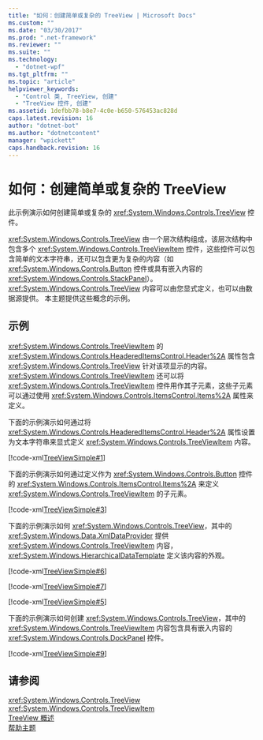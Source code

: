 ```yaml
---
title: "如何：创建简单或复杂的 TreeView | Microsoft Docs"
ms.custom: ""
ms.date: "03/30/2017"
ms.prod: ".net-framework"
ms.reviewer: ""
ms.suite: ""
ms.technology: 
  - "dotnet-wpf"
ms.tgt_pltfrm: ""
ms.topic: "article"
helpviewer_keywords: 
  - "Control 类, TreeView, 创建"
  - "TreeView 控件, 创建"
ms.assetid: 1defbb78-b8e7-4c0e-b650-576453ac828d
caps.latest.revision: 16
author: "dotnet-bot"
ms.author: "dotnetcontent"
manager: "wpickett"
caps.handback.revision: 16
---
```

# 如何：创建简单或复杂的 TreeView
此示例演示如何创建简单或复杂的 <xref:System.Windows.Controls.TreeView> 控件。  
  
 <xref:System.Windows.Controls.TreeView> 由一个层次结构组成，该层次结构中包含多个 <xref:System.Windows.Controls.TreeViewItem> 控件，这些控件可以包含简单的文本字符串，还可以包含更为复杂的内容（如 <xref:System.Windows.Controls.Button> 控件或具有嵌入内容的 <xref:System.Windows.Controls.StackPanel>）。  <xref:System.Windows.Controls.TreeView> 内容可以由您显式定义，也可以由数据源提供。  本主题提供这些概念的示例。  
  
## 示例  
 <xref:System.Windows.Controls.TreeViewItem> 的 <xref:System.Windows.Controls.HeaderedItemsControl.Header%2A> 属性包含 <xref:System.Windows.Controls.TreeView> 针对该项显示的内容。  <xref:System.Windows.Controls.TreeViewItem> 还可以将 <xref:System.Windows.Controls.TreeViewItem> 控件用作其子元素，这些子元素可以通过使用 <xref:System.Windows.Controls.ItemsControl.Items%2A> 属性来定义。  
  
 下面的示例演示如何通过将 <xref:System.Windows.Controls.HeaderedItemsControl.Header%2A> 属性设置为文本字符串来显式定义 <xref:System.Windows.Controls.TreeViewItem> 内容。  
  
 [!code-xml[TreeViewSimple#1](../../../../samples/snippets/csharp/VS_Snippets_Wpf/TreeViewSimple/CS/Window1.xaml#1)]  
  
 下面的示例演示如何通过定义作为 <xref:System.Windows.Controls.Button> 控件的 <xref:System.Windows.Controls.ItemsControl.Items%2A> 来定义 <xref:System.Windows.Controls.TreeViewItem> 的子元素。  
  
 [!code-xml[TreeViewSimple#3](../../../../samples/snippets/csharp/VS_Snippets_Wpf/TreeViewSimple/CS/Window1.xaml#3)]  
  
 下面的示例演示如何 <xref:System.Windows.Controls.TreeView>，其中的 <xref:System.Windows.Data.XmlDataProvider> 提供 <xref:System.Windows.Controls.TreeViewItem> 内容，<xref:System.Windows.HierarchicalDataTemplate> 定义该内容的外观。  
  
 [!code-xml[TreeViewSimple#6](../../../../samples/snippets/csharp/VS_Snippets_Wpf/TreeViewSimple/CS/Window1.xaml#6)]  
  
 [!code-xml[TreeViewSimple#7](../../../../samples/snippets/csharp/VS_Snippets_Wpf/TreeViewSimple/CS/Window1.xaml#7)]  
  
 [!code-xml[TreeViewSimple#5](../../../../samples/snippets/csharp/VS_Snippets_Wpf/TreeViewSimple/CS/Window1.xaml#5)]  
  
 下面的示例演示如何创建 <xref:System.Windows.Controls.TreeView>，其中的 <xref:System.Windows.Controls.TreeViewItem> 内容包含具有嵌入内容的 <xref:System.Windows.Controls.DockPanel> 控件。  
  
 [!code-xml[TreeViewSimple#9](../../../../samples/snippets/csharp/VS_Snippets_Wpf/TreeViewSimple/CS/Window1.xaml#9)]  
  
## 请参阅  
 <xref:System.Windows.Controls.TreeView>   
 <xref:System.Windows.Controls.TreeViewItem>   
 [TreeView 概述](../../../../docs/framework/wpf/controls/treeview-overview.md)   
 [帮助主题](../../../../docs/framework/wpf/controls/treeview-how-to-topics.md)